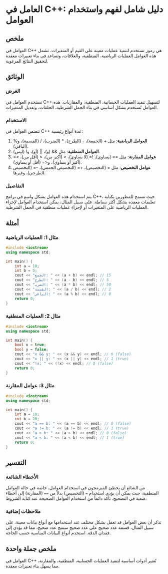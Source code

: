 <!--
Meta Description: # العامل في C++: دليل شامل لفهم واستخدام العوامل ## ملخص العوامل في C++ هي رموز تستخدم لتنفيذ عمليات معينة على القيم أو المتغيرات. تشمل هذه العوامل ال...
Meta Keywords: العوامل, cout, endl, int, العمليات
-->

# العامل في C++: دليل شامل لفهم واستخدام العوامل

## ملخص
العوامل في C++ هي رموز تستخدم لتنفيذ عمليات معينة على القيم أو المتغيرات. تشمل هذه العوامل العمليات الرياضية، المنطقية، والعلاقات، وتساعد في بناء تعبيرات معقدة لتحقيق النتائج المرغوبة.

## الوثائق
### الغرض
تستخدم العوامل في C++ لتسهيل تنفيذ العمليات الحسابية، المنطقية، والمقارنات. هذه العوامل تُستخدم بشكل أساسي في بناء الجمل الشرطية، الحلقات، وتعديل المتغيرات.

### الاستخدام
تتضمن العوامل في C++ عدة أنواع رئيسية:
1. **العوامل الرياضية**: مثل + (الجمعة)، - (الطرح)، * (الضرب)، / (القسمة)، و% (الباقي).
2. **العوامل المنطقية**: مثل && (و)، || (أو)، و! (ليس).
3. **عوامل المقارنة**: مثل == (يساوي)، != (لا يساوي)، > (أكبر من)، < (أقل من)، >= (أكبر أو يساوي)، و<= (أقل أو يساوي).
4. **عوامل التخصيص**: مثل = (التخصيص)، += (التخصيص الجمعي)، -= (التخصيص الطرحي)، وغيرها.

### التفاصيل
يتم استخدام هذه العوامل بشكل واسع في برامج C++، حيث تسمح للمطورين بكتابة تعليمات معقدة بشكل أكثر بساطة. على سبيل المثال، يمكن استخدام العوامل لإجراء العمليات الرياضية على المتغيرات أو لإجراء عمليات منطقية في الجمل الشرطية. 

## أمثلة
### مثال 1: العمليات الرياضية
```cpp
#include <iostream>
using namespace std;

int main() {
    int a = 10;
    int b = 5;
    cout << "الجمع: " << (a + b) << endl; // 15
    cout << "الطرح: " << (a - b) << endl; // 5
    cout << "الضرب: " << (a * b) << endl; // 50
    cout << "القسمة: " << (a / b) << endl; // 2
    cout << "الباقي: " << (a % b) << endl; // 0
    return 0;
}
```
### مثال 2: العمليات المنطقية
```cpp
#include <iostream>
using namespace std;

int main() {
    bool x = true;
    bool y = false;
    cout << "x && y: " << (x && y) << endl; // 0 (false)
    cout << "x || y: " << (x || y) << endl; // 1 (true)
    cout << "!x: " << (!x) << endl; // 0 (false)
    return 0;
}
```
### مثال 3: عوامل المقارنة
```cpp
#include <iostream>
using namespace std;

int main() {
    int a = 10;
    int b = 20;
    cout << "a == b: " << (a == b) << endl; // 0 (false)
    cout << "a != b: " << (a != b) << endl; // 1 (true)
    cout << "a > b: " << (a > b) << endl; // 0 (false)
    cout << "a < b: " << (a < b) << endl; // 1 (true)
    return 0;
}
```

## التفسير
### الأخطاء الشائعة
من الشائع أن يخطئ المبرمجون في استخدام العوامل، خاصة في حالة العوامل المنطقية، حيث يمكن أن يؤدي استخدام `=` (التخصيص) بدلاً من `==` (المقارنة) إلى أخطاء صعبة في التصحيح. تأكد دائماً من استخدام العوامل الصحيحة عند كتابة الشروط.

### ملاحظات إضافية
تذكر أن بعض العوامل قد تعمل بشكل مختلف عند استخدامها مع أنواع بيانات معينة. على سبيل المثال، قسمة عدد صحيح على عدد صحيح ستنتج عدد صحيح، مما قد يؤدي إلى فقدان الدقة. استخدم أنواع البيانات المناسبة حسب الحاجة.

## ملخص جملة واحدة
العوامل في C++ تُعتبر أدوات أساسية لتنفيذ العمليات الحسابية، المنطقية، والمقارنة، مما يسهل بناء تعبيرات معقدة.